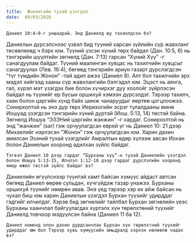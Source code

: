 ```yaml
---
title:  Жононгийн тухай үзэгдэл
date:  09/03/2020
---
```


`Даниел 10:4–9-г уншаарай. Энд Даниелд юу тохиолдсон бэ?`

Даниелын дүрсэлснээс үзвэл бид түүний харсан зүйлийн сүр жавхланг төсөөлөхөд ч бэрх юм. Түүний үзсэн хүний төрх байдал (Дан. 10:5, 6) нь тэнгэрийн шүүлтийн зөгнөлд (Дан. 7:13) гарсан “Хүний Хүү” -г санагдуулам байдаг. Түүний маалинган хувцас нь тахилчийн хувцсыг санагдуулах (Лев. 16:4), бөгөөд тэнгэрийн ариун газарт дүрслэгдсэн “түг түмдийн Жонон” -тай адил ажээ (Даниел 8). Алт бол тахилчийн эрх мэдэл хийгээд хааны сүр жавхлангийн бэлгэдэл юм. Эцэст нь аянга, гал, хүрэл мэт үзэгдэх бие болон хүчирхэг дуу хоолойг зүйрлэсэн байдал нь түүнийг ер бусын оршихуй хэмээн дүрсэлдэг. Тэрээр тахилч, хаан болон цэргийн хүнд байх шинж чанаруудыг өөртөө цогцлоожээ. Сонирхолтой нь энэ дүр төрх Иерихогийн эсрэг тулалдааны өмнө Иошуад үзэгдсэн тэнгэрийн хүний дүртэй (Иош. 5:13, 14) төстэй байна. Зөгнөлд Иошуа  “ЭЗЭНий цэргийн жанжин” –г хардаг.  Сонирхолтой нь энд “жанжин” (sar) гэж орчуулагдсан еврей үг нь Даниел 10: 21 дээр Михаелийг нэрлэсэн “Жонон” гэж орчуулагдсан юм. Харин дахин амилсан Эзэний тухай үзэгдлийг Амралтын өдөр хүлээж авсан Иохан болон Даниелын хооронд адилхан зүйлс байдаг.

`Тэгвэл Даниел 10 дээр гардаг “Бурханы хүү”-н тухай Даниелийн үзэгдэл болон Иошуа 5:13-15, Илчлэл 1:12-18 дээр гардаг дүрслэлийн хооронд ямар ижил төстэй зүйлс байдаг вэ?`

Даниелийн өгүүлснээр түүнтэй хамт байсан хүмүүс айдаст автсан бөгөөд Даниел өөрөө сульдан, хүчгүйдэж газар унажээ. Бурханы оршихуй түүнийг нөмрөн авав. Энэ үед тэрээр хэр их айж байсан нь чухал биш юм харин Даниелын үзэгдэл Бурхан түүхийг удирддаг гэдгийг илчилдэг. Хэрэв бид зөгнөлийг тайлбал Бурхан зөгнөлийн үеэс Бурханы хаанчлал байгуулагдах хүртэлх хүн төрөлхтөний түүхийг Даниелд товчоор мэдүүлсэн байна (Даниел 11 ба 12).

`Даниел номонд олон дахин дурдсанчлан Бурхан хүн төрөлхтний түүхийг удирддаг юм бол Тэрээр хувь хүмүүсийн амьдралд хэрхэн нөлөөлж чадах вэ?`